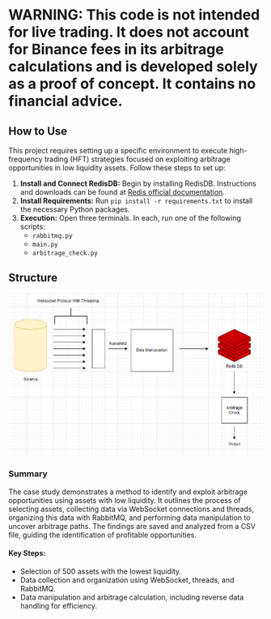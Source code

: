 # WARNING: This code is not intended for live trading. It does not account for Binance fees in its arbitrage calculations and is developed solely as a proof of concept. It contains no financial advice.


## How to Use

This project requires setting up a specific environment to execute high-frequency trading (HFT) strategies focused on exploiting arbitrage opportunities in low liquidity assets. Follow these steps to set up:

1. **Install and Connect RedisDB:** Begin by installing RedisDB. Instructions and downloads can be found at [Redis official documentation](https://redis.io/docs/connect/).
2. **Install Requirements:** Run `pip install -r requirements.txt` to install the necessary Python packages.
3. **Execution:** Open three terminals. In each, run one of the following scripts:
   - `rabbitmq.py`
   - `main.py`
   - `arbitrage_check.py`

## Structure
![alt text](image/Structure.png)
### Summary

The case study demonstrates a method to identify and exploit arbitrage opportunities using assets with low liquidity. It outlines the process of selecting assets, collecting data via WebSocket connections and threads, organizing this data with RabbitMQ, and performing data manipulation to uncover arbitrage paths. The findings are saved and analyzed from a CSV file, guiding the identification of profitable opportunities.


#### Key Steps:

- Selection of 500 assets with the lowest liquidity.
- Data collection and organization using WebSocket, threads, and RabbitMQ.
- Data manipulation and arbitrage calculation, including reverse data handling for efficiency.



